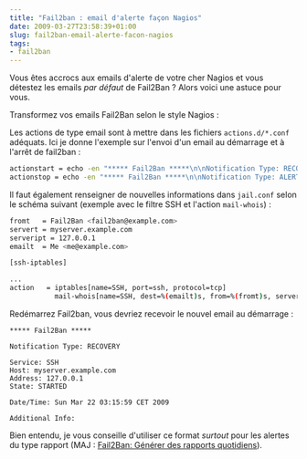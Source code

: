 ```yaml
---
title: "Fail2ban : email d'alerte façon Nagios"
date: 2009-03-27T23:58:39+01:00
slug: fail2ban-email-alerte-facon-nagios
tags:
- fail2ban
---
```


Vous êtes accrocs aux emails d'alerte de votre cher Nagios et vous détestez les emails _par défaut_ de Fail2Ban ? Alors voici une astuce pour vous.

Transformez vos emails Fail2Ban selon le style Nagios :

Les actions de type email sont à mettre dans les fichiers `actions.d/*.conf` adéquats. Ici je donne l'exemple sur l'envoi d'un email au démarrage et à l'arrêt de fail2ban :

``` bash
actionstart = echo -en "***** Fail2Ban *****\n\nNotification Type: RECOVERY\n\nService: <name>\nHost: <server>\nAddress: <serverip>\nState: STARTED\n\nDate/Time: `date`\n\nAdditional Info:\n\n" | mail -a "From: <from>" -s "** RECOVERY alert - <server>/<name> jail is STARTED **" <dest>
actionstop = echo -en "***** Fail2Ban *****\n\nNotification Type: ALERT\n\nService: <name>\nHost: <server>\nAddress: <serverip>\nState: STOPPED\n\nDate/Time: `date`\n\nAdditional Info:\n\n" | mail -a "From: <from>" -s "** ALERT alert - <server>/<name> jail is STOPPED **" <dest>
```

Il faut également renseigner de nouvelles informations dans `jail.conf` selon le schéma suivant (exemple avec le filtre SSH et l'action `mail-whois`) :

``` bash
fromt   = Fail2Ban <fail2ban@example.com>
servert = myserver.example.com
serveript = 127.0.0.1
emailt  = Me <me@example.com>

[ssh-iptables]

...
action   = iptables[name=SSH, port=ssh, protocol=tcp]
           mail-whois[name=SSH, dest=%(emailt)s, from=%(fromt)s, server=%(servert)s, serverip=%(serveript)s]
```

Redémarrez Fail2ban, vous devriez recevoir le nouvel email au démarrage :

``` text
***** Fail2Ban *****

Notification Type: RECOVERY  

Service: SSH  
Host: myserver.example.com  
Address: 127.0.0.1  
State: STARTED  

Date/Time: Sun Mar 22 03:15:59 CET 2009  

Additional Info:
```

Bien entendu, je vous conseille d'utiliser ce format _surtout_ pour les alertes du type rapport (MAJ : [Fail2Ban: Générer des rapports quotidiens]({filename}/blog/2009-04-25-fail2ban-creer-un-rapport-quotidien/post.markdown)).
